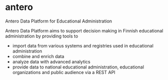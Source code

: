 # antero
Antero Data Platform for Educational Administration

Antero Data Platform aims to support decision making in Finnish educational administration by providing tools to 
- import data from various systems and registries used in educational administration
- combine and enrich data
- analyze data with advanced analytics
- provide data to national educational administration, educational organizations and public audience via a REST API
 
